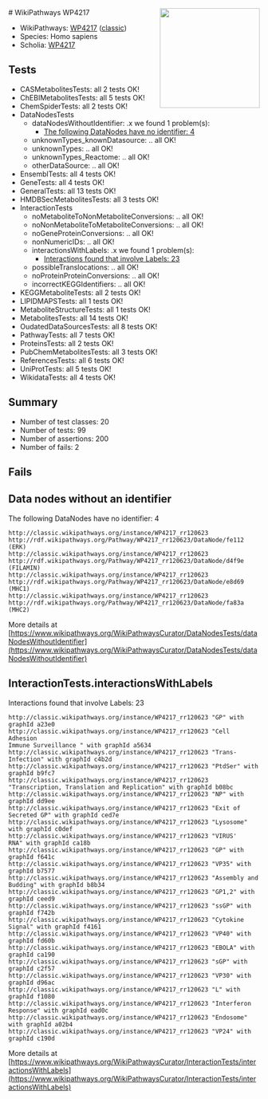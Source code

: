 <img style="float: right; width: 200px" src="https://upload.wikimedia.org/wikipedia/commons/thumb/8/83/Wplogo_with_text_500.png/640px-Wplogo_with_text_500.png" />
# WikiPathways WP4217

* WikiPathways: [WP4217](https://wikipathways.org/pathways/WP4217) ([classic](https://classic.wikipathways.org/instance/WP4217))
* Species: Homo sapiens
* Scholia: [WP4217](https://scholia.toolforge.org/wikipathways/WP4217)
## Tests
* CASMetabolitesTests: all 2 tests OK!
* ChEBIMetabolitesTests: all 5 tests OK!
* ChemSpiderTests: all 2 tests OK!
* DataNodesTests
    * dataNodesWithoutIdentifier: .x we found 1 problem(s):
        * [The following DataNodes have no identifier: 4](#d2d32fa3)
    * unknownTypes_knownDatasource: .. all OK!
    * unknownTypes: .. all OK!
    * unknownTypes_Reactome: .. all OK!
    * otherDataSource: .. all OK!
* EnsemblTests: all 4 tests OK!
* GeneTests: all 4 tests OK!
* GeneralTests: all 13 tests OK!
* HMDBSecMetabolitesTests: all 3 tests OK!
* InteractionTests
    * noMetaboliteToNonMetaboliteConversions: .. all OK!
    * noNonMetaboliteToMetaboliteConversions: .. all OK!
    * noGeneProteinConversions: .. all OK!
    * nonNumericIDs: .. all OK!
    * interactionsWithLabels: .x we found 1 problem(s):
        * [Interactions found that involve Labels: 23](#fe97a8da)
    * possibleTranslocations: .. all OK!
    * noProteinProteinConversions: .. all OK!
    * incorrectKEGGIdentifiers: .. all OK!
* KEGGMetaboliteTests: all 2 tests OK!
* LIPIDMAPSTests: all 1 tests OK!
* MetaboliteStructureTests: all 1 tests OK!
* MetabolitesTests: all 14 tests OK!
* OudatedDataSourcesTests: all 8 tests OK!
* PathwayTests: all 7 tests OK!
* ProteinsTests: all 2 tests OK!
* PubChemMetabolitesTests: all 3 tests OK!
* ReferencesTests: all 6 tests OK!
* UniProtTests: all 5 tests OK!
* WikidataTests: all 4 tests OK!


## Summary

* Number of test classes: 20
* Number of tests: 99
* Number of assertions: 200
* Number of fails: 2

## Fails

<a name="d2d32fa3" />

## Data nodes without an identifier

The following DataNodes have no identifier: 4
```
http://classic.wikipathways.org/instance/WP4217_rr120623 http://rdf.wikipathways.org/Pathway/WP4217_rr120623/DataNode/fe112 (ERK)
http://classic.wikipathways.org/instance/WP4217_rr120623 http://rdf.wikipathways.org/Pathway/WP4217_rr120623/DataNode/d4f9e (FILAMIN)
http://classic.wikipathways.org/instance/WP4217_rr120623 http://rdf.wikipathways.org/Pathway/WP4217_rr120623/DataNode/e8d69 (MHC1)
http://classic.wikipathways.org/instance/WP4217_rr120623 http://rdf.wikipathways.org/Pathway/WP4217_rr120623/DataNode/fa83a (MHC2)
```

More details at [https://www.wikipathways.org/WikiPathwaysCurator/DataNodesTests/dataNodesWithoutIdentifier](https://www.wikipathways.org/WikiPathwaysCurator/DataNodesTests/dataNodesWithoutIdentifier)

<a name="fe97a8da" />

## InteractionTests.interactionsWithLabels

Interactions found that involve Labels: 23
```
http://classic.wikipathways.org/instance/WP4217_rr120623 "GP" with graphId a23e0
http://classic.wikipathways.org/instance/WP4217_rr120623 "Cell Adhesion
Immune Surveillance " with graphId a5634
http://classic.wikipathways.org/instance/WP4217_rr120623 "Trans-Infection" with graphId c4b2d
http://classic.wikipathways.org/instance/WP4217_rr120623 "PtdSer" with graphId b9fc7
http://classic.wikipathways.org/instance/WP4217_rr120623 "Transcription, Translation and Replication" with graphId b08bc
http://classic.wikipathways.org/instance/WP4217_rr120623 "NP" with graphId dd9ee
http://classic.wikipathways.org/instance/WP4217_rr120623 "Exit of Secreted GP" with graphId ced7e
http://classic.wikipathways.org/instance/WP4217_rr120623 "Lysosome" with graphId c0def
http://classic.wikipathways.org/instance/WP4217_rr120623 "VIRUS'
RNA" with graphId ca18b
http://classic.wikipathways.org/instance/WP4217_rr120623 "GP" with graphId f641c
http://classic.wikipathways.org/instance/WP4217_rr120623 "VP35" with graphId b7577
http://classic.wikipathways.org/instance/WP4217_rr120623 "Assembly and Budding" with graphId b8b34
http://classic.wikipathways.org/instance/WP4217_rr120623 "GP1,2" with graphId ceed9
http://classic.wikipathways.org/instance/WP4217_rr120623 "ssGP" with graphId f742b
http://classic.wikipathways.org/instance/WP4217_rr120623 "Cytokine Signal" with graphId f4161
http://classic.wikipathways.org/instance/WP4217_rr120623 "VP40" with graphId fd60b
http://classic.wikipathways.org/instance/WP4217_rr120623 "EBOLA" with graphId ca190
http://classic.wikipathways.org/instance/WP4217_rr120623 "sGP" with graphId c2f57
http://classic.wikipathways.org/instance/WP4217_rr120623 "VP30" with graphId d96ac
http://classic.wikipathways.org/instance/WP4217_rr120623 "L" with graphId f1080
http://classic.wikipathways.org/instance/WP4217_rr120623 "Interferon Response" with graphId ead0c
http://classic.wikipathways.org/instance/WP4217_rr120623 "Endosome" with graphId a02b4
http://classic.wikipathways.org/instance/WP4217_rr120623 "VP24" with graphId c190d
```

More details at [https://www.wikipathways.org/WikiPathwaysCurator/InteractionTests/interactionsWithLabels](https://www.wikipathways.org/WikiPathwaysCurator/InteractionTests/interactionsWithLabels)

